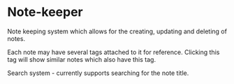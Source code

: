 # Note-keeper
Note keeping system which allows for the creating, updating and deleting of notes. 

Each note may have several tags attached to it for reference. Clicking this tag will show similar notes which also have this tag. 

Search system - currently supports searching for the note title. 


